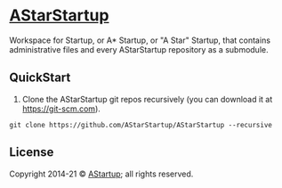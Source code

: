 # [AStarStartup](https://github.com/AStarStartup)

Workspace for Startup, or A* Startup, or "A Star" Startup, that contains administrative files and every AStarStartup repository as a submodule.

## QuickStart

1. Clone the AStarStartup git repos recursively (you can download it at https://git-scm.com).

```
git clone https://github.com/AStarStartup/AStarStartup --recursive
```

## License

Copyright 2014-21 © [AStartup](https://astartup.net); all rights reserved.
